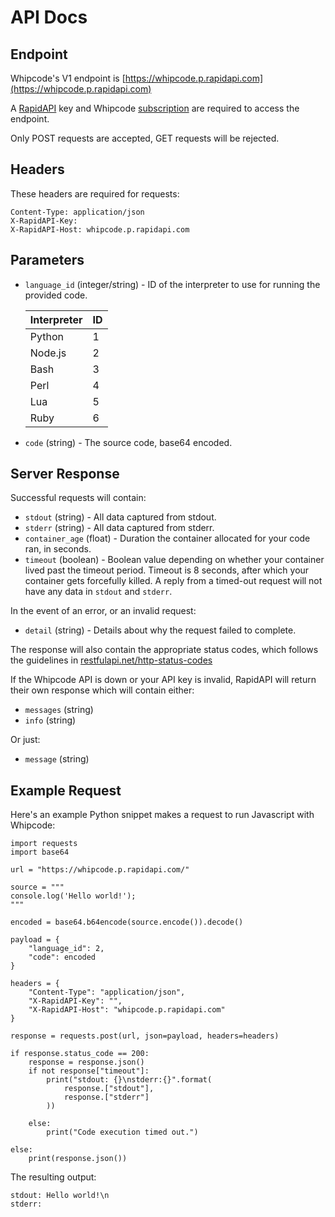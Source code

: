 # API Docs


## Endpoint

Whipcode's V1 endpoint is [https://whipcode.p.rapidapi.com](https://whipcode.p.rapidapi.com)

A [RapidAPI](https://rapidapi.com) key and Whipcode [subscription](https://rapidapi.com/Whipcode/api/whipcode/pricing) are required to access the endpoint.

Only POST requests are accepted, GET requests will be rejected.

## Headers

These headers are required for requests:
```text
Content-Type: application/json
X-RapidAPI-Key: 
X-RapidAPI-Host: whipcode.p.rapidapi.com
```

## Parameters

- `language_id` (integer/string) - ID of the interpreter to use for running the provided code.

    |Interpreter|ID|
    |--|--|
    |Python|1|
    |Node.js|2|
    |Bash|3|
    |Perl|4|
    |Lua|5|
    |Ruby|6|

- `code` (string) - The source code, base64 encoded.

## Server Response

Successful requests will contain:
- `stdout` (string) - All data captured from stdout.
- `stderr` (string) - All data captured from stderr.
- `container_age` (float) - Duration the container allocated for your code ran, in seconds.
- `timeout` (boolean) - Boolean value depending on whether your container lived past the timeout period. Timeout is 8 seconds, after which your container gets forcefully killed. A reply from a timed-out request will not have any data in `stdout` and `stderr`.

In the event of an error, or an invalid request:
- `detail` (string) - Details about why the request failed to complete.

The response will also contain the appropriate status codes, which follows the guidelines in [restfulapi.net/http-status-codes](https://restfulapi.net/http-status-codes/)

If the Whipcode API is down or your API key is invalid, RapidAPI will return their own response which will contain either:
- `messages` (string)
- `info` (string)

Or just:
- `message` (string)

## Example Request

Here's an example Python snippet makes a request to run Javascript with Whipcode:

```python3
import requests
import base64

url = "https://whipcode.p.rapidapi.com/"

source = """
console.log('Hello world!');
"""

encoded = base64.b64encode(source.encode()).decode()

payload = {
	"language_id": 2,
	"code": encoded
}

headers = {
	"Content-Type": "application/json",
	"X-RapidAPI-Key": "",
	"X-RapidAPI-Host": "whipcode.p.rapidapi.com"
}

response = requests.post(url, json=payload, headers=headers)

if response.status_code == 200:
    response = response.json()
    if not response["timeout"]:
        print("stdout: {}\nstderr:{}".format(
            response.["stdout"],
            response.["stderr"]
        ))
    
    else:
        print("Code execution timed out.")

else:
    print(response.json())
```

The resulting output:

```text
stdout: Hello world!\n 
stderr:
```